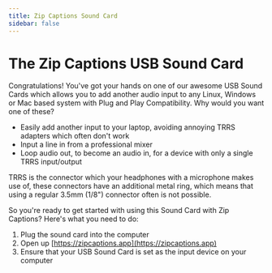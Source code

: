 ```yaml
---
title: Zip Captions Sound Card
sidebar: false
---
```


# The Zip Captions USB Sound Card

Congratulations! You've got your hands on one of our awesome USB Sound Cards which allows you to add another audio input to any Linux, Windows or Mac based system with Plug and Play Compatibility. Why would you want one of these?

- Easily add another input to your laptop, avoiding annoying TRRS adapters which often don't work
- Input a line in from a professional mixer
- Loop audio out, to become an audio in, for a device with only a single TRRS input/output

TRRS is the connector which your headphones with a microphone makes use of, these connectors have an additional metal ring, which means that using a regular 3.5mm (1/8") connector often is not possible. 

So you're ready to get started with using this Sound Card with Zip Captions? Here's what you need to do:

1. Plug the sound card into the computer
2. Open up [https://zipcaptions.app](https://zipcaptions.app)
3. Ensure that your USB Sound Card is set as the input device on your computer